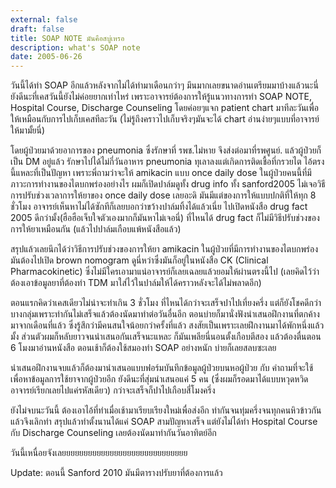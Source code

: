 ```yaml
---
external: false
draft: false
title: SOAP NOTE มันคือสบู่เหรอ
description: what's SOAP note
date: 2005-06-26
---
```


วันนี้ได้ทำ SOAP อีกแล้วหลังจากไม่ได้ทำมาเดือนกว่าๆ มึนมากเลยขนาดอ่านเตรียมมาบ้างแล้วนะนี่ ยังดีนะที่เคสวันนี้ยังไม่ค่อยยากเท่าไหร่ เพราะอาจารย์ต้องการให้รู้แนวทางการทำ SOAP NOTE, Hospital Course, Discharge Counseling โดยค่อยๆแจก patient chart มาทีละวันเพื่อให้เหมือนกับการไปเก็บเคสทีละวัน (ไม่รู้ถึงคราวไปเก็บจริงๆมันจะได้ chart อ่านง่ายๆแบบที่อาจารย์ให้มามั้ยนี่)

โดยผู้ป่วยมาด้วยอาการของ pneumonia ซึ่งรักษาที่ รพช.ไม่หาย จึงส่งต่อมาที่รพศูนย์. แล้วผู้ป่วยก็เป็น DM อยู่แล้ว รักษาไปได้ไม่กี่วันอาหาร pneumonia ทุเลาลงแต่เกิดการติดเชื้อที่กรวยไต ไอ้ตรงนี้แหละที่เป็นปัญหา เพราะพี่ถามว่าจะให้ amikacin แบบ once daily dose ในผู้ป่วยคนนี้ที่มีภาวะการทำงานของไตบกพร่องอย่างไร ผมก็เปิดปาล์มดูทั้ง drug info ทั้ง sanford2005 ไม่เจอวิธีการปรับช่วงเวลาการให้ยาของ once daily dose เลยอะดิ มันมีแต่ของการให้แบบปกติที่ให้ทุก 8 ชั่วโมง อาจารย์เห็นหาไม่ได้ซักทีก็เลยบอกว่าขว้างปาล์มทิ้งได้แล้วเนี่ย ไปเปิดหนังสือ drug fact 2005 ดีกว่ามั้ง(ฮือฮือเจ็บใจตัวเองมากก็มันหาไม่เจอนี่) ที่ไหนได้ drug fact ก็ไม่มีวิธีปรับช่วงของการให้ยาเหมือนกัน (แล้วไปปาล์มเกือบแพ้หนังสือแล้ว)

สรุปแล้วเลยนึกได้ว่าวิธีการปรับช่วงของการให้ยา amikacin ในผู้ป่วยที่มีการทำงานของไตบกพร่องมันต้องไปเปิด brown nomogram ดูนี่หว่าซึ่งมันก็อยู่ในหนังสือ CK (Clinical Pharmacokinetic) ซึ่งไม่มีใครเอามาแน่อาจารย์ก็เลยเฉลยแล้วยอมให้ผ่านตรงนี้ไป (เลยคิดไว้ว่าต้องเอาข้อมูลยาที่ต้องทำ TDM มาใส่ไว้ในปาล์มให้ได้คราวหลังจะได้ไม่พลาดอีก)

ตอนแรกคิดว่าเคสเดียวไม่น่าจะทำเกิน 3 ชั่วโมง ที่ไหนได้กว่าจะเสร็จปาไปเที่ยงครึ่ง แต่ก็ยังโชคดีกว่าบางกลุ่มเพราะทำกันไม่เสร็จแล้วต้องนัดมาทำต่อวันอื่นอีก ตอนบ่ายก็มานั่งฟังนำเสนอฝึกงานที่ตกค้างมาจากเดือนที่แล้ว ซึ่งรู้สึกว่ามีคนสนใจน้อยกว่าครั้งที่แล้ว สงสัยเป็นเพราะเลยฝึกงานมาได้พักหนึ่งแล้วมั้ง ส่วนตัวผมก็หลับยาวจนนำเสนอกันเสร็จนะแหละ ก็มันเพลียนี่นอนตั้งเกือบตีสอง แล้วต้องตื่นตอน 6 โมงมาอ่านหนังสือ ตอนเช้าก็ต้องใช้สมองทำ SOAP อย่างหนัก บ่ายก็เลยสลบซะเลย

นำเสนอฝึกงานจบแล้วก็ต้องมานำเสนอแบบฟอร์มบันทึกข้อมูลผู้ป่วยบนหอผู้ป่วย กับ คำถามที่จะใช้เพื่อหาข้อมูลการใช้ยาจากผู้ป่วยอีก ยังดีนะที่สุ่มนำเสนอแค่ 5 คน (ซึ่งผมก็รอดมาได้แบบหวุดหวิดอาจารย์เรียกเลยไปแค่รหัสเดียว) กว่าจะเสร็จก็ปาไปเกือบสี่โมงครึ่ง

ยังไม่จบนะวันนี้ ต้องเอาไอ้ที่ทำเมื่อเช้ามาเรียบเรียงใหม่เพื่อส่งอีก ทำกันจนทุ่มครึ่งจนทุกคนหิวข้าวกันแล้วจึงเลิกทำ สรุปแล้วทำตั้งนานได้แค่ SOAP สามปัญหาเสร็จ แต่ยังไม่ได้ทำ Hospital Course กับ Discharge Counseling เลยต้องนัดมาทำกันวันอาทิตย์อีก

วันนี้เหนื่อยจังเลยยยยยยยยยยยยยยยยยยยยยยยยยยยยย

Update: ตอนนี้ Sanford 2010 มันมีตารางปรับยาที่ต้องการแล้ว
